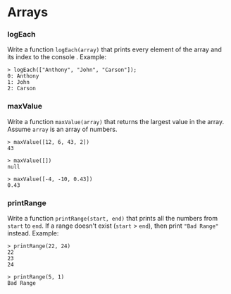 # Arrays

### logEach

Write a function `logEach(array)` that prints every element of the array and its
index to the console . Example:

```
> logEach(["Anthony", "John", "Carson"]);
0: Anthony
1: John
2: Carson
```

### maxValue

Write a function `maxValue(array)` that returns the largest value in the array.
Assume `array` is an array of numbers.

```
> maxValue([12, 6, 43, 2])
43

> maxValue([])
null

> maxValue([-4, -10, 0.43])
0.43
```

### printRange

Write a function `printRange(start, end)` that prints all the numbers from
`start` to `end`. If a range doesn't exist (`start` > `end`), then print
`"Bad Range"` instead. Example:

```
> printRange(22, 24)
22
23
24

> printRange(5, 1)
Bad Range
```
